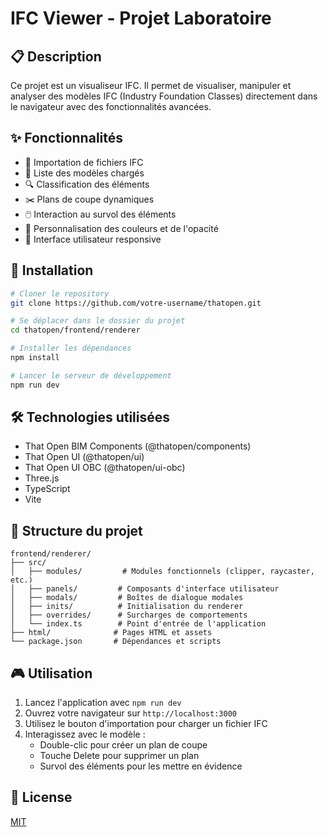 # IFC Viewer - Projet Laboratoire

## 📋 Description
Ce projet est un visualiseur IFC. Il permet de visualiser, manipuler et analyser des modèles IFC (Industry Foundation Classes) directement dans le navigateur avec des fonctionnalités avancées.

## ✨ Fonctionnalités

- 🎯 Importation de fichiers IFC
- 📑 Liste des modèles chargés
- 🔍 Classification des éléments
- ✂️ Plans de coupe dynamiques
- 🖱️ Interaction au survol des éléments
- 🎨 Personnalisation des couleurs et de l'opacité
- 🔄 Interface utilisateur responsive

## 🚀 Installation

```bash
# Cloner le repository
git clone https://github.com/votre-username/thatopen.git

# Se déplacer dans le dossier du projet
cd thatopen/frontend/renderer

# Installer les dépendances
npm install

# Lancer le serveur de développement
npm run dev
```

## 🛠️ Technologies utilisées

- That Open BIM Components (@thatopen/components)
- That Open UI (@thatopen/ui)
- That Open UI OBC (@thatopen/ui-obc)
- Three.js
- TypeScript
- Vite

## 📁 Structure du projet

```
frontend/renderer/
├── src/
│   ├── modules/         # Modules fonctionnels (clipper, raycaster, etc.)
│   ├── panels/         # Composants d'interface utilisateur
│   ├── modals/         # Boîtes de dialogue modales
│   ├── inits/          # Initialisation du renderer
│   ├── overrides/      # Surcharges de comportements
│   └── index.ts        # Point d'entrée de l'application
├── html/              # Pages HTML et assets
└── package.json       # Dépendances et scripts
```

## 🎮 Utilisation

1. Lancez l'application avec `npm run dev`
2. Ouvrez votre navigateur sur `http://localhost:3000`
3. Utilisez le bouton d'importation pour charger un fichier IFC
4. Interagissez avec le modèle :
   - Double-clic pour créer un plan de coupe
   - Touche Delete pour supprimer un plan
   - Survol des éléments pour les mettre en évidence

## 📝 License

[MIT](LICENSE)